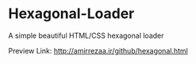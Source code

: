 # Hexagonal-Loader
A simple beautiful HTML/CSS hexagonal loader

Preview Link: http://amirrezaa.ir/github/hexagonal.html
